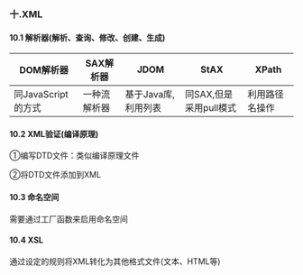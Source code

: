 ### 十.XML

#### 10.1 解析器(解析、查询、修改、创建、生成)

| DOM解析器          | SAX解析器    | JDOM                | StAX                   | XPath          |
| ------------------ | ------------ | ------------------- | ---------------------- | -------------- |
| 同JavaScript的方式 | 一种流解析器 | 基于Java库,利用列表 | 同SAX,但是采用pull模式 | 利用路径名操作 |

#### 10.2 XML验证(编译原理)

①编写DTD文件：类似编译原理文件

②将DTD文件添加到XML

<!DOCTYPE configuartion SYSTEM “地址、链接”>

#### 10.3 命名空间

需要通过工厂函数来启用命名空间

#### 10.4 XSL

通过设定的规则将XML转化为其他格式文件(文本、HTML等)

### 